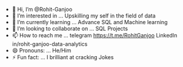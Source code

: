 - 👋 Hi, I’m @Rohit-Ganjoo
- 👀 I’m interested in ... Upskilling my self in the field of data 
- 🌱 I’m currently learning ... Advance SQL and Machine learning 
- 💞️ I’m looking to collaborate on ... SQL Projects   
- 📫 How to reach me ... telegram https://t.me/RohitGanjoo LinkedIn in/rohit-ganjoo-data-analytics
- 😄 Pronouns: ... He/Him
- ⚡ Fun fact: ... I brilliant at cracking Jokes

<!---
Rohit-Ganjoo/Rohit-Ganjoo is a ✨ special ✨ repository because its `README.md` (this file) appears on your GitHub profile.
You can click the Preview link to take a look at your changes.
--->
